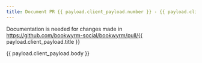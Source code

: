 ```yaml
---
title: Document PR {{ payload.client_payload.number }} - {{ payload.client_payload.title }}
---
```


Documentation is needed for changes made in https://github.com/bookwyrm-social/bookwyrm/pull/{{ payload.client_payload.title }}

{{ payload.client_payload.body }}
